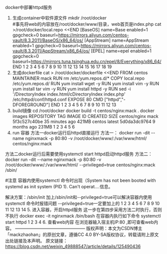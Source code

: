 docker中部署httpd服务
1. 生成container中软件源文件
mkdir /root/docker  
#事先将web的内容放在/root/docker/www/目录，web首页是index.php
cat >/root/docker/local.repo <<END
[BaseOS]
name=Base
enabled=1
gpgcheck=0
baseurl=https://mirrors.aliyun.com/centos-vault/8.3.2011/BaseOS/x86_64/os/
[AppStream]
name=AppStream
enabled=1
gpgcheck=0
baseurl=https://mirrors.aliyun.com/centos-vault/8.3.2011/AppStream/x86_64/os/
[EPEL]
name=epel
enabled=1
gpgcheck=0
baseurl=https://mirrors.tuna.tsinghua.edu.cn/epel/8/Everything/x86_64/
END
1
2
3
4
5
6
7
8
9
10
11
12
13
14
15
16
17
18
19
2. 生成dockerfile
cat > /root/docker/dockerfile <<END
FROM centos
MAINTAINER mack
RUN rm /etc/yum.repos.d/*
COPY local.repo /etc/yum.repos.d/
RUN yum install wget -y
RUN yum install vim -y
RUN yum install tar vim -y
RUN yum install httpd -y
RUN sed -i '/DirectoryIndex index.html/cDirectoryIndex index.php' /etc/httpd/conf/httpd.conf
EXPOSE 80
CMD ["httpd","-DFOREGROUND"]
END
1
2
3
4
5
6
7
8
9
10
11
12
13
3. build镜像
cd /root/docker
docker build -t centos/nginx:mack .
docker images
REPOSITORY     TAG       IMAGE ID       CREATED          SIZE
centos/nginx   mack      5f3c527c40be   35 minutes ago   421MB
centos         latest    5d0da3dc9764   9 months ago     231MB
1
2
3
4
5
6
4. run 容器
方法一docker运行后httpd直接运行
方法一：
docker run -dit --name nginxmack -p 80:80 -v /root/docker/www/:/var/www/html/  centos/nginx:mack

方法二docker运行后需要使用systemctl start httpd启动httpd服务
方法二：
docker run -dit --name nginxmack -p 80:80 -v /root/docker/www/:/var/www/html/ --privileged=true centos/nginx:mack /sbin/

#注意
容器内使用systemctl 命令时出现（System has not been booted with systemd as init system (PID 1). Can't operat....信息。

解决方案：/sbin/init
加上/sbin/init和--privileged=true可以解决容器内使用systemctl 命令时报错问题
--privileged=true一定要加上的
1
2
3
4
5
6
7
8
9
10
11
12
13
14
5. 进入容器，开启httpd服务
这一步在第四步采用方法二时执行，否则不执行
docker exec -it nginxmack /bin/bash
在容器内执行如下命令
systemctl start httpd
1
2
3
4
6. 查看web内容
在浏览器输入宿主机IP:80 ,即可查看web内容。
————————————————
版权声明：本文为CSDN博主「mackzhaohan」的原创文章，遵循CC 4.0 BY-SA版权协议，转载请附上原文出处链接及本声明。
原文链接：https://blog.csdn.net/weixin_49888547/article/details/125490436